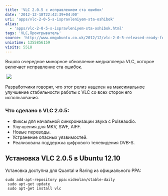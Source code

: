 ```yaml
---
title: 'VLC 2.0.5 с исправлением ста ошибок'
date: '2012-12-18T22:42:39+04:00'
uri: 'apps/vlc-2-0-5-s-ispravleniyem-sta-oshibok'
alias: 
  - 'apps/vlc-2-0-5-s-ispravleniyem-sta-oshibok.html'
tags: 'VLC,Проигрыватель'
source: 'http://www.omgubuntu.co.uk/2012/12/vlc-2-0-5-released-ready-for-ubuntu'
unixtime: 1355856159
visits: 5518
---
```

Вышло очередное минорное обновление медиаплеера VLC, которое включает исправление ста ошибок.

 [![](img/2012/12/18/22-00/7486718548.jpg)](img/2012/12/18/22-00/7486718548.jpg)

Разработчики говорят, что этот релиз нацелен на максимальное улучшение стабильности работы с VLC со всех сторон его использования.

### Что сделано в VLC 2.0.5:

*   Фиксы для начальной синхронизации звука с Pulseaudio.
*   Улучшения для MKV, SWF, AIFF.
*   Новые переводы.
*   Устранение опасных уязвимостей.
*   Реализована поддержка цифрового телевидения DVB-S.

## Установка VLC 2.0.5 в Ubuntu 12.10

Установка доступна для Quantal и Raring из официального PPA:

```
sudo add-apt-repository ppa:videolan/stable-daily
 sudo apt-get update
 sudo apt-get install vlc
```
